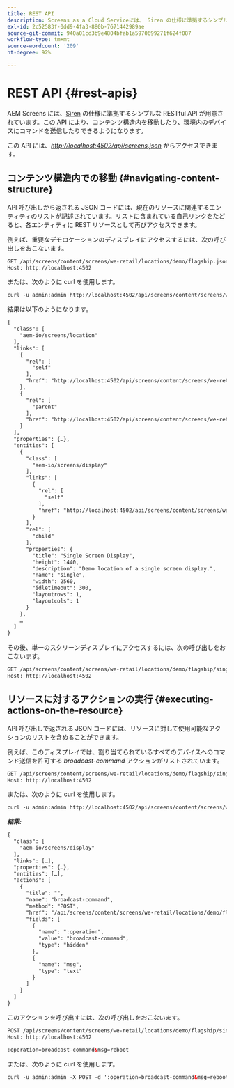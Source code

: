 ```yaml
---
title: REST API
description: Screens as a Cloud Serviceには、 Siren の仕様に準拠するシンプルな RESTful API が用意されています。 このページの説明に従って、コンテンツ構造内を移動する方法と環境内のデバイスにコマンドを送信する方法を学習します。
exl-id: 2c52583f-0dd9-4fa3-880b-7671442989ae
source-git-commit: 940a01cd3b9e4804bfab1a5970699271f624f087
workflow-type: tm+mt
source-wordcount: '209'
ht-degree: 92%

---
```


# REST API {#rest-apis}

AEM Screens には、[Siren](https://github.com/kevinswiber/siren) の仕様に準拠するシンプルな RESTful API が用意されています。この API により、コンテンツ構造内を移動したり、環境内のデバイスにコマンドを送信したりできるようになります。

この API には、[*http://localhost:4502/api/screens.json*](http://localhost:4502/api/screens.json) からアクセスできます。

## コンテンツ構造内での移動 {#navigating-content-structure}

API 呼び出しから返される JSON コードには、現在のリソースに関連するエンティティのリストが記述されています。リストに含まれている自己リンクをたどると、各エンティティに REST リソースとして再びアクセスできます。

例えば、重要なデモロケーションのディスプレイにアクセスするには、次の呼び出しをおこないます。

```xml
GET /api/screens/content/screens/we-retail/locations/demo/flagship.json HTTP/1.1
Host: http://localhost:4502
```

または、次のように curl を使用します。

```xml
curl -u admin:admin http://localhost:4502/api/screens/content/screens/we-retail/locations/demo/flagship.json
```

結果は以下のようになります。

```xml
{
  "class": [
    "aem-io/screens/location"
  ],
  "links": [
    {
      "rel": [
        "self"
      ],
      "href": "http://localhost:4502/api/screens/content/screens/we-retail/locations/demo/flagship.json"
    },
    {
      "rel": [
        "parent"
      ],
      "href": "http://localhost:4502/api/screens/content/screens/we-retail/locations/demo.json"
    }
  ],
  "properties": {…},
  "entities": [
    {
      "class": [
        "aem-io/screens/display"
      ],
      "links": [
        {
          "rel": [
            "self"
          ],
          "href": "http://localhost:4502/api/screens/content/screens/we-retail/locations/demo/flagship/single.json"
        }
      ],
      "rel": [
        "child"
      ],
      "properties": {
        "title": "Single Screen Display",
        "height": 1440,
        "description": "Demo location of a single screen display.",
        "name": "single",
        "width": 2560,
        "idletimeout": 300,
        "layoutrows": 1,
        "layoutcols": 1
      }
    },
    …
  ]
}
```

その後、単一のスクリーンディスプレイにアクセスするには、次の呼び出しをおこないます。

```xml
GET /api/screens/content/screens/we-retail/locations/demo/flagship/single.json HTTP/1.1
Host: http://localhost:4502
```

## リソースに対するアクションの実行 {#executing-actions-on-the-resource}

API 呼び出しで返される JSON コードには、リソースに対して使用可能なアクションのリストを含めることができます。

例えば、このディスプレイでは、割り当てられているすべてのデバイスへのコマンド送信を許可する *broadcast-command* アクションがリストされています。

```xml
GET /api/screens/content/screens/we-retail/locations/demo/flagship/single.json HTTP/1.1
Host: http://localhost:4502
```

または、次のように curl を使用します。

```xml
curl -u admin:admin http://localhost:4502/api/screens/content/screens/we-retail/locations/demo/flagship/single.json
```

***結果:***

```xml
{
  "class": [
    "aem-io/screens/display"
  ],
  "links": […],
  "properties": {…},
  "entities": […],
  "actions": [
    {
      "title": "",
      "name": "broadcast-command",
      "method": "POST",
      "href": "/api/screens/content/screens/we-retail/locations/demo/flagship/single",
      "fields": [
        {
          "name": ":operation",
          "value": "broadcast-command",
          "type": "hidden"
        },
        {
          "name": "msg",
          "type": "text"
        }
      ]
    }
  ]
}
```

このアクションを呼び出すには、次の呼び出しをおこないます。

```xml
POST /api/screens/content/screens/we-retail/locations/demo/flagship/single.json HTTP/1.1
Host: http://localhost:4502

:operation=broadcast-command&msg=reboot
```

または、次のように curl を使用します。

```xml
curl -u admin:admin -X POST -d ':operation=broadcast-command&msg=reboot' http://localhost:4502/api/screens/content/screens/we-retail/locations/demo/flagship/single.json
```
